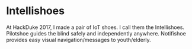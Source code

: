 # Intellishoes

At HackDuke 2017, I made a pair of IoT shoes. I call them the Intellishoes. Pilotshoe guides the blind safely and independently anywhere. Notifishoe provides easy visual navigation/messages to youth/elderly.